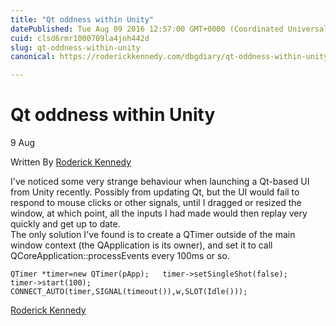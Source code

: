 ```yaml
---
title: "Qt oddness within Unity"
datePublished: Tue Aug 09 2016 12:57:00 GMT+0000 (Coordinated Universal Time)
cuid: clsd6rmr1000709la4jnh442d
slug: qt-oddness-within-unity
canonical: https://roderickkennedy.com/dbgdiary/qt-oddness-within-unity

---
```


Qt oddness within Unity
=======================

9 Aug

Written By [Roderick Kennedy](https://roderickkennedy.com/dbgdiary?author=5f08d2770b281846bf04ee3b)

I've noticed some very strange behaviour when launching a Qt-based UI from Unity recently. Possibly from updating Qt, but the UI would fail to respond to mouse clicks or other signals, until I dragged or resized the window, at which point, all the inputs I had made would then replay very quickly and get up to date.  
The only solution I've found is to create a QTimer outside of the main window context (the QApplication is its owner), and set it to call QCoreApplication::processEvents every 100ms or so.  
  
`QTimer *timer=new QTimer(pApp);   timer->setSingleShot(false);   timer->start(100);   CONNECT_AUTO(timer,SIGNAL(timeout()),w,SLOT(Idle()));`

 [Roderick Kennedy](https://roderickkennedy.com/dbgdiary?author=5f08d2770b281846bf04ee3b)
